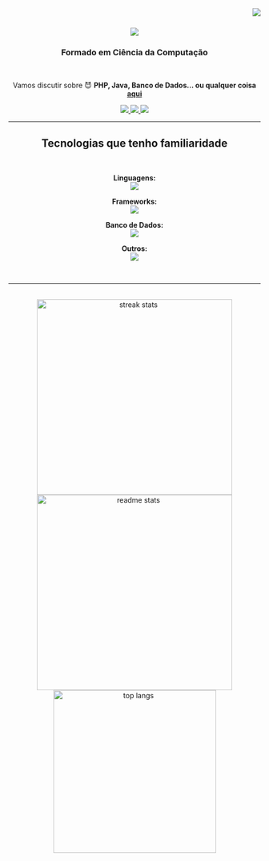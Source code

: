 <img align="right" src="https://visitor-badge.laobi.icu/badge?page_id=Luizoka.Luizoka" />

<h1 align="center">
    <img src="https://readme-typing-svg.herokuapp.com/?font=Righteous&size=35&center=true&vCenter=true&width=500&height=70&duration=4000&lines=Alo?;testando;Eu+sou+Sávio+Godinho!;" />
</h1>

<h3 align="center">Formado em Ciência da Computação</h3>




<br/>

<div align="center">
 
Vamos discutir sobre 😈 **PHP, Java, Banco de Dados... ou qualquer coisa [aqui](https://github.com/saviogodinho2002/saviogodinho2002/issues)**

</div>

<div align="center"> 
  <a href="mailto:saviogmoiagaia.2001@gmail.com">
    <img src="https://img.shields.io/badge/Gmail-333333?style=for-the-badge&logo=gmail&logoColor=red" />
  </a>
  <a href="https://www.linkedin.com/in/savio-godinho/" target="_blank">
    <img src="https://img.shields.io/badge/LinkedIn-0077B5?style=for-the-badge&logo=linkedin&logoColor=white" target="_blank" />
  </a>

  <a href="https://www.instagram.com/savogodinho.targz/">
        <img src="https://img.shields.io/badge/Instagram-E4405F?style=for-the-badge&amp;logo=instagram&amp;logoColor=white"/>
    </a>
      
</div>

<hr/>

<h2 align="center"> Tecnologias que tenho familiaridade</h2>
<br/>
<div align="center">

**Linguagens:**
<br>
<img src="https://skillicons.dev/icons?i=php,java,c,cpp,js,ts" /><br>

**Frameworks:**
<br>
<img src="https://skillicons.dev/icons?i=vue,laravel,spring,react,nodejs" /><br>

**Banco de Dados:**
<br>
<img src="https://skillicons.dev/icons?i=mysql,sqlite,postgres,firebase" /><br>

**Outros:**
<br>
<img src="https://skillicons.dev/icons?i=html,css,python,vscode,github,git,tailwind,npm,bootstrap" /><br>
</div>

</div>

<br/>
<hr/>


<br>
<div align=center>
  <img width=390 src="https://github-readme-streak-stats-salesp07.vercel.app/?user=saviogodinho2002&count_private=true&theme=react&border_radius=10" alt="streak stats"/>
  <img width=390 src="https://github-readme-stats.vercel.app/api?username=saviogodinho2002&count_private=true&show_icons=true&theme=react&rank_icon=github&border_radius=10" alt="readme stats" />
  <br/>
  <img width=325 align="center" src="https://github-readme-stats.vercel.app/api/top-langs/?username=saviogodinho2002&hide=CSS,HTML&langs_count=8&layout=compact&theme=react&border_radius=10&size_weight=0.5&count_weight=0.5&exclude_repo=github-readme-stats" alt="top langs" />
</div>
